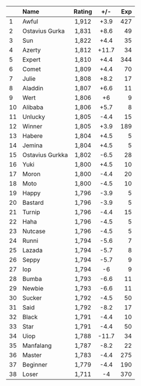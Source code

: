 | |Name|Rating|+/-|Exp|
|-|:---|:----:|:-:|--:|
|1|Awful|1,912|+3.9|427|
|2|Ostavius Gurka|1,831|+8.6|49|
|3|Sun|1,822|+4.4|35|
|4|Azerty|1,812|+11.7|34|
|5|Expert|1,810|+4.4|344|
|6|Comet|1,809|+4.4|70|
|7|Julie|1,808|+8.2|17|
|8|Aladdin|1,807|+6.6|11|
|9|Wert|1,806|+6|9|
|10|Alibaba|1,806|+5.7|8|
|11|Unlucky|1,805|-4.4|15|
|12|Winner|1,805|+3.9|189|
|13|Habere|1,804|+4.5|5|
|14|Jemina|1,804|+4.5|5|
|15|Ostavius Gurkka|1,802|-6.5|28|
|16|Yuki|1,800|+4.5|10|
|17|Moron|1,800|-4.4|20|
|18|Moto|1,800|-4.5|10|
|19|Happy|1,796|-3.9|5|
|20|Bastard|1,796|-3.9|5|
|21|Turnip|1,796|-4.4|15|
|22|Haha|1,796|-4.5|5|
|23|Nutcase|1,796|-4.5|5|
|24|Runni|1,794|-5.6|7|
|25|Lazada|1,794|-5.7|8|
|26|Seppy|1,794|-5.7|9|
|27|Iop|1,794|-6|9|
|28|Bumba|1,793|-6.6|11|
|29|Newbie|1,793|-6.6|11|
|30|Sucker|1,792|-4.5|50|
|31|Said|1,792|-8.2|17|
|32|Black|1,791|-4.4|10|
|33|Star|1,791|-4.4|50|
|34|Uiop|1,788|-11.7|34|
|35|Manfalang|1,787|-8.2|22|
|36|Master|1,783|-4.4|275|
|37|Beginner|1,779|-4.4|190|
|38|Loser|1,711|-4|370|
